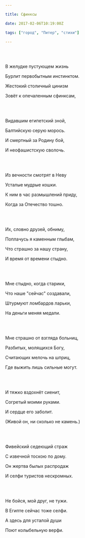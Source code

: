 ```yaml
---

title: Сфинксы

date: 2017-02-06T10:19:00Z

tags: ["город", "Питер", "стихи"]

---
```


<br/><br/>

В желудке пустующем жизнь 

Бурлит первобытным инстинктом. 

Жестокий столичный цинизм 

Зовёт к опечаленным сфинксам, 

<br/><br/>

Видавшим египетский зной, 

Балтийскую серую морось. 

И смертный за Родину бой, 

И неофашистскую сволочь. 

<br/><br/>

Из вечности смотрят в Неву 

Усталые мудрые кошки. 

К ним в час размышлений приду, 

Когда за Отечество тошно. 

<br/><br/>

Их, словно друзей, обниму, 

Поплачусь я каменным глыбам, 

Что страшно за нашу страну, 

И время от времени стыдно. 

<br/><br/>

Мне стыдно, когда старики, 

Что наше "сейчас" создавали, 

Штурмуют ломбардов ларьки, 

На деньги меняя медали. 

<br/><br/>

Мне страшно от взгляда больниц, 

Разбитых, молящихся Богу, 

Считающих мелочь на шприц, 

Где выжить лишь сильные могут. 

<br/><br/>

И тяжко вздохнёт сиенит, 

Согретый моими руками. 

И сердце его заболит. 

(Живой он, ни сколько не камень.) 

<br/><br/>

Фивейский седеющий страж 

С извечной тоскою по дому. 

Он жертва былых распродаж 

И селфи туристов нескромных. 

<br/><br/>

Не бойся, мой друг, не тужи. 

В Египте сейчас тоже селфи. 

А здесь для усталой души 

Поют колыбельную верфи. 